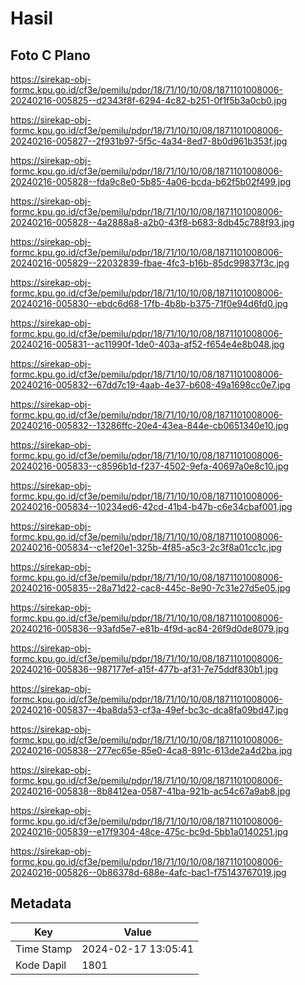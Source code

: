 # Hasil

## Foto C Plano

https://sirekap-obj-formc.kpu.go.id/cf3e/pemilu/pdpr/18/71/10/10/08/1871101008006-20240216-005825--d2343f8f-6294-4c82-b251-0f1f5b3a0cb0.jpg

https://sirekap-obj-formc.kpu.go.id/cf3e/pemilu/pdpr/18/71/10/10/08/1871101008006-20240216-005827--2f931b97-5f5c-4a34-8ed7-8b0d961b353f.jpg

https://sirekap-obj-formc.kpu.go.id/cf3e/pemilu/pdpr/18/71/10/10/08/1871101008006-20240216-005828--fda9c8e0-5b85-4a06-bcda-b62f5b02f499.jpg

https://sirekap-obj-formc.kpu.go.id/cf3e/pemilu/pdpr/18/71/10/10/08/1871101008006-20240216-005828--4a2888a8-a2b0-43f8-b683-8db45c788f93.jpg

https://sirekap-obj-formc.kpu.go.id/cf3e/pemilu/pdpr/18/71/10/10/08/1871101008006-20240216-005829--22032839-fbae-4fc3-b16b-85dc99837f3c.jpg

https://sirekap-obj-formc.kpu.go.id/cf3e/pemilu/pdpr/18/71/10/10/08/1871101008006-20240216-005830--ebdc6d68-17fb-4b8b-b375-71f0e94d6fd0.jpg

https://sirekap-obj-formc.kpu.go.id/cf3e/pemilu/pdpr/18/71/10/10/08/1871101008006-20240216-005831--ac11990f-1de0-403a-af52-f654e4e8b048.jpg

https://sirekap-obj-formc.kpu.go.id/cf3e/pemilu/pdpr/18/71/10/10/08/1871101008006-20240216-005832--67dd7c19-4aab-4e37-b608-49a1698cc0e7.jpg

https://sirekap-obj-formc.kpu.go.id/cf3e/pemilu/pdpr/18/71/10/10/08/1871101008006-20240216-005832--13286ffc-20e4-43ea-844e-cb0651340e10.jpg

https://sirekap-obj-formc.kpu.go.id/cf3e/pemilu/pdpr/18/71/10/10/08/1871101008006-20240216-005833--c8596b1d-f237-4502-9efa-40697a0e8c10.jpg

https://sirekap-obj-formc.kpu.go.id/cf3e/pemilu/pdpr/18/71/10/10/08/1871101008006-20240216-005834--10234ed6-42cd-41b4-b47b-c6e34cbaf001.jpg

https://sirekap-obj-formc.kpu.go.id/cf3e/pemilu/pdpr/18/71/10/10/08/1871101008006-20240216-005834--c1ef20e1-325b-4f85-a5c3-2c3f8a01cc1c.jpg

https://sirekap-obj-formc.kpu.go.id/cf3e/pemilu/pdpr/18/71/10/10/08/1871101008006-20240216-005835--28a71d22-cac8-445c-8e90-7c31e27d5e05.jpg

https://sirekap-obj-formc.kpu.go.id/cf3e/pemilu/pdpr/18/71/10/10/08/1871101008006-20240216-005836--93afd5e7-e81b-4f9d-ac84-26f9d0de8079.jpg

https://sirekap-obj-formc.kpu.go.id/cf3e/pemilu/pdpr/18/71/10/10/08/1871101008006-20240216-005836--987177ef-a15f-477b-af31-7e75ddf830b1.jpg

https://sirekap-obj-formc.kpu.go.id/cf3e/pemilu/pdpr/18/71/10/10/08/1871101008006-20240216-005837--4ba8da53-cf3a-49ef-bc3c-dca8fa09bd47.jpg

https://sirekap-obj-formc.kpu.go.id/cf3e/pemilu/pdpr/18/71/10/10/08/1871101008006-20240216-005838--277ec65e-85e0-4ca8-891c-613de2a4d2ba.jpg

https://sirekap-obj-formc.kpu.go.id/cf3e/pemilu/pdpr/18/71/10/10/08/1871101008006-20240216-005838--8b8412ea-0587-41ba-921b-ac54c67a9ab8.jpg

https://sirekap-obj-formc.kpu.go.id/cf3e/pemilu/pdpr/18/71/10/10/08/1871101008006-20240216-005839--e17f9304-48ce-475c-bc9d-5bb1a0140251.jpg

https://sirekap-obj-formc.kpu.go.id/cf3e/pemilu/pdpr/18/71/10/10/08/1871101008006-20240216-005826--0b86378d-688e-4afc-bac1-f75143767019.jpg


## Metadata

| Key        | Value               |
| ---------- | ------------------- |
| Time Stamp | 2024-02-17 13:05:41 |
| Kode Dapil | 1801                |



